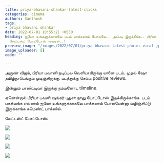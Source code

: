 ```yaml
---
title: priya-bhavani-shankar-latest-clicks
categories: cinema
authors: Santhosh
tags:
- priya bhavani shankar
date: 2022-07-01 10:55:21 +0530
heading: ஐயோ உங்களுக்காகவே படம் பாக்கலாம் போலயே.. அப்படி இருக்கீங்க.. பிரியா பவானியின்
  லேட்டஸ்ட் போட்டோஸ் வைரல்..!
preview_image: "/images/2022/07/01/priya-bhavani-latest-photos-viral-jpg.jpeg"
image_uploader: []
code: ''

---
```

அருண் விஜய், பிரியா பவானி  நடிப்புல வெளியாகிருக்கு யானை படம். முதல் ஷோ தமிழ்நாடெங்கும் முடிஞ்சிருக்கு. படத்துக்கு செம்ம positive reviews.

இன்னும் பாஸிட்டிவா இருக்கு நம்மளோட tiimeline.

ஏனென்றால் பிரியா பவனி ஷங்கர் புதுசா நாலு போட்டோஸ் இறக்கிருக்காங்க. படம் பகத்வங்க எல்லாம் ஐயோ உங்களுக்காகவே பாக்கலாம் போலயேன்னு வழிஞ்சிட்டு இருக்காங்க கமெண்ட் பாக்ஸில்.

லேட்டஸ்ட் போட்டோஸ்:

![](/images/2022/07/01/pbs-yaanai-click-4-jpg.jpeg)

![](/images/2022/07/01/pbs-yaanai-click-3-jpg.jpeg)

![](/images/2022/07/01/pbs-yaanai-click-2-jpg.jpeg)

![](/images/2022/07/01/pbs-yaanai-click-1-jpg.jpeg)
